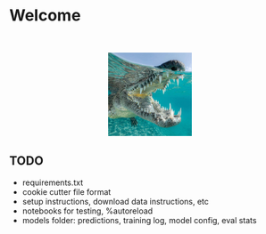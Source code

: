 # Welcome

<!-- PROJECT LOGO -->
<br />
<p align="center">
  <a href="https://github.com/catiaspsilva/README-template">
    <img src="images/gators.jpg" alt="Logo" width="150" height="150">
  </a>


## TODO
- requirements.txt
- cookie cutter file format
- setup instructions, download data instructions, etc
- notebooks for testing, %autoreload
- models folder: predictions, training log, model config, eval stats

